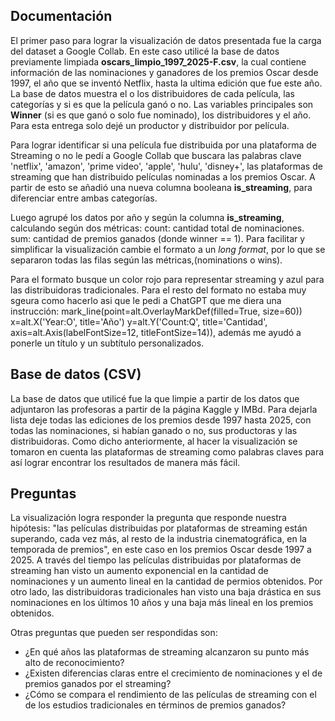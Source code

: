 ## Documentación
El primer paso para lograr la visualización de datos presentada fue la carga del dataset a Google Collab. En este caso utilicé la base de datos previamente limpiada **oscars_limpio_1997_2025-F.csv**, la cual contiene información de las nominaciones y ganadores de los premios Oscar desde 1997, el año que se inventó Netflix, hasta la ultima edición que fue este año. La base de datos muestra el o los distribuidores de cada película, las categorías y si es que la película ganó o no. Las variables principales son **Winner** (si es que ganó o solo fue nominado), los distribuidores y el año. Para esta entrega solo dejé un productor y distribuidor por película.

Para lograr identificar si una película fue distribuida por una plataforma de Streaming o no le pedí a Google Collab que buscara las palabras clave 'netflix', 'amazon', 'prime video', 'apple', 'hulu', 'disney+', las plataformas de streaming que han distribuido películas nominadas a los premios Oscar. A partir de esto se añadió una nueva columna booleana **is_streaming**, para diferenciar entre ambas categorías.

Luego agrupé los datos por año y según la columna **is_streaming**, calculando según dos métricas:
count: cantidad total de nominaciones.
sum: cantidad de premios ganados (donde winner == 1).
Para facilitar y simplificar la visualización cambie el formato a un *long format*, por lo que se separaron todas las filas según las métricas,(nominations o wins).

Para el formato busque un color rojo para representar streaming y azul para las distribuidoras tradicionales. Para el resto del formato no estaba muy sgeura como hacerlo asi que le pedi a ChatGPT que me diera una instrucción: mark_line(point=alt.OverlayMarkDef(filled=True, size=60))
x=alt.X('Year:O', title='Año')
y=alt.Y('Count:Q', title='Cantidad', axis=alt.Axis(labelFontSize=12, titleFontSize=14)), además me ayudó a ponerle un título y un subtítulo personalizados.

## Base de datos (CSV)
La base de datos que utilicé fue la que limpie a partir de los datos que adjuntaron las profesoras a partir de la página Kaggle y IMBd.
Para dejarla lista deje todas las ediciones de los premios desde 1997 hasta 2025, con todas las nominaciones, si habían ganado o no, sus productoras y las distribuidoras. Como dicho anteriormente, al hacer la visualización se tomaron en cuenta las plataformas de streaming como palabras claves para así lograr encontrar los resultados de manera más fácil.

## Preguntas
La visualización logra responder la pregunta que responde nuestra hipótesis: "las películas distribuidas por plataformas de streaming están superando, cada vez más, al resto de la industria cinematográfica, en la temporada de premios", en este caso en los premios Oscar desde 1997 a 2025. A través del tiempo las películas distribuidas por plataformas de streaming han visto un aumento exponencial en la cantidad de nominaciones y un aumento lineal en la cantidad de permios obtenidos. Por otro lado, las distribuidoras tradicionales han visto una baja drástica en sus nominaciones en los últimos 10 años y una baja más lineal en los premios obtenidos.

Otras preguntas que pueden ser respondidas son:
+ ¿En qué años las plataformas de streaming alcanzaron su punto más alto de reconocimiento?
+ ¿Existen diferencias claras entre el crecimiento de nominaciones y el de premios ganados por el streaming?
+ ¿Cómo se compara el rendimiento de las películas de streaming con el de los estudios tradicionales en términos de premios ganados?